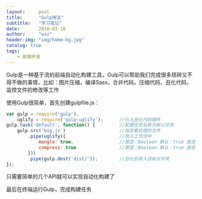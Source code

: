 ```yaml
---
layout:     post
title:      "Gulp用法"
subtitle:   "学习笔记"
date:       2016-03-18
author:     "wzz"
header-img: "img/home-bg.jpg"
catalog: true
tags:
    - 前端开发
---
```


Gulp是一种基于流的前端自动化构建工具，Gulp可以帮助我们完成很多琐碎又不得不做的事情，比如：图片压缩，编译Sass，合并代码，压缩代码，丑化代码，监控文件的修改等工作

使用Gulp很简单，首先创建gulpfile.js：

```js
var gulp = require('gulp'),
    uglify = require('gulp-uglify');      //引入丑化代码插件
gulp.task('default', function() {         //配置任务名称为默认任务
    gulp.src('big.js')                    //指定要处理的文件
        .pipe(uglify({                    //放入工作流中
            mangle: true,                 //类型：Boolean 默认：true 是否修改变量名
            compress: true                //类型：Boolean 默认：true 是否完全压缩
        }))
        .pipe(gulp.dest('dist/'));        //丑化后导入目标文件夹
});
```

只需要简单的几个API就可以实现自动化构建了

最后在终端运行Gulp，完成构建任务
